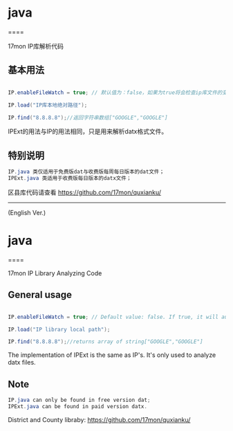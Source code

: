 # java
====

17mon IP库解析代码

## 基本用法
```java

IP.enableFileWatch = true; // 默认值为：false，如果为true将会检查ip库文件的变化自动reload数据

IP.load("IP库本地绝对路径");

IP.find("8.8.8.8");//返回字符串数组["GOOGLE","GOOGLE"]

```

IPExt的用法与IP的用法相同，只是用来解析datx格式文件。

## 特别说明
```java
IP.java 类仅适用于免费版dat与收费版每周每日版本的dat文件；
IPExt.java 类适用于收费版每日版本的datx文件；
```
区县库代码请查看 https://github.com/17mon/quxianku/

----------------------
(English Ver.)
# java
====

17mon IP Library Analyzing Code

## General usage
```java

IP.enableFileWatch = true; // Default value: false. If true, it will automaticallt scan for the change in ip library and reload.

IP.load("IP library local path");

IP.find("8.8.8.8");//returns array of string["GOOGLE","GOOGLE"]

```
The implementation of IPExt is the same as IP's. It's only used to analyze datx files.

## Note
```java
IP.java can only be found in free version dat;
IPExt.java can be found in paid version datx.
```
District and County libraby:  https://github.com/17mon/quxianku/

